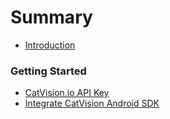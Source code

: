 # Summary

* [Introduction](/README.md)

### Getting Started

* [CatVision.io API Key](CatVision.io.md)
* [Integrate CatVision Android SDK](/CatVisionAndroidSDK.md)



